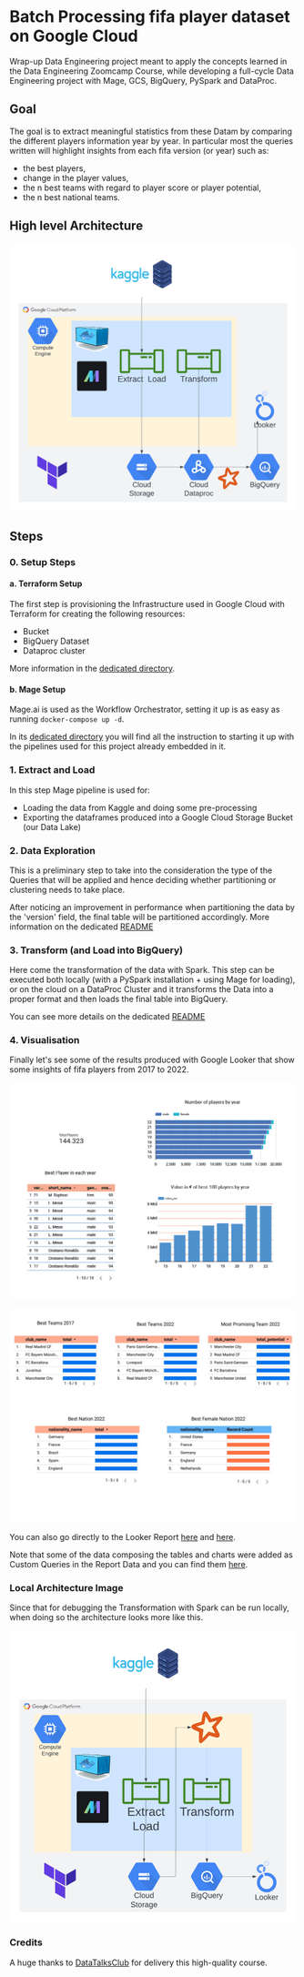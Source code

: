 # Batch Processing fifa player dataset on Google Cloud
Wrap-up Data Engineering project meant to apply the concepts learned in the Data Engineering Zoomcamp Course, while developing a full-cycle Data Engineering project with Mage, GCS, BigQuery, PySpark and DataProc.

## Goal

The goal is to extract meaningful statistics from these Datam by comparing the different players information year by year. 
In particular most the queries written will highlight insights from each fifa version (or year) such as:
* the best players,
* change in the player values,
* the n best teams with regard to player score or player potential,
* the n best national teams.

## High level Architecture

![Project Architecture](https://github.com/lorenzomighie/batch-processing-fifa-dataset-on-gcp/blob/main/images/architecture_dataproc.png)

## Steps

### 0. Setup Steps

#### a. Terraform Setup

The first step is provisioning the Infrastructure used in Google Cloud with Terraform for creating the following resources:
* Bucket
* BigQuery Dataset
* Dataproc cluster

More information in the [dedicated directory](https://github.com/lorenzomighie/batch-processing-fifa-dataset-on-gcp/tree/main/terraform).

#### b. Mage Setup

Mage.ai is used as the Workflow Orchestrator, setting it up is as easy as running `docker-compose up -d`.

In its [dedicated directory](https://github.com/lorenzomighie/batch-processing-fifa-dataset-on-gcp/tree/main/mage) you will find all the instruction to starting it up with the pipelines used for this project already embedded in it.
   
### 1. Extract and Load

In this step Mage pipeline is used for:
* Loading the data from Kaggle and doing some pre-processing
* Exporting the dataframes produced into a Google Cloud Storage Bucket (our Data Lake)

### 2. Data Exploration

This is a preliminary step to take into the consideration the type of the Queries that will be applied and hence deciding whether partitioning or clustering needs to take place. 

After noticing an improvement in performance when partitioning the data by the 'version' field, the final table will be partitioned accordingly.
More information on the dedicated [README](https://github.com/lorenzomighie/batch-processing-fifa-dataset-on-gcp/blob/main/bigquery/README.md)

### 3. Transform (and Load into BigQuery)

Here come the transformation of the data with Spark.
This step can be executed both locally (with a PySpark installation + using Mage for loading), or on the cloud on a DataProc Cluster and it transforms the Data into a proper format and then loads the final table into BigQuery.

You can see more details on the dedicated [README](https://github.com/lorenzomighie/batch-processing-fifa-dataset-on-gcp/blob/main/spark/README.md)

### 4. Visualisation

Finally let's see some of the results produced with Google Looker that show some insights of fifa players from 2017 to 2022.

![Fifa Players Statistics](https://github.com/lorenzomighie/batch-processing-fifa-dataset-on-gcp/blob/main/images/fifa_stats.jpg)

![Fifa Players Teams and National Team Statistics](https://github.com/lorenzomighie/batch-processing-fifa-dataset-on-gcp/blob/main/images/fifa_team_stats.jpg)

You can also go directly to the Looker Report [here](https://lookerstudio.google.com/reporting/c62af307-5e4b-4baf-a798-2ab39f905be8) and [here](https://lookerstudio.google.com/reporting/67a602f4-1d66-4820-aebc-2c7a1075a654).

Note that some of the data composing the tables and charts were added as Custom Queries in the Report Data and you can find them [here](https://github.com/lorenzomighie/batch-processing-fifa-dataset-on-gcp/blob/main/bigquery/queries_partition.sql).

### Local Architecture Image

Since that for debugging the Transformation with Spark can be run locally, when doing so the architecture looks more like this.

![Project Architecture](https://github.com/lorenzomighie/batch-processing-fifa-dataset-on-gcp/blob/main/images/architecture_local.png)

### Credits

A huge thanks to [DataTalksClub](https://github.com/DataTalksClub) for delivery this high-quality course.


